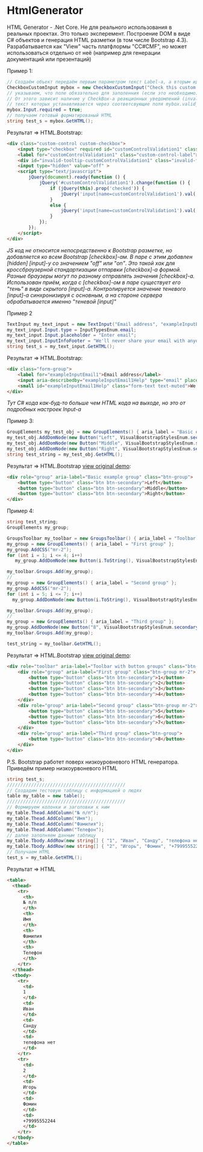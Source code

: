 # HtmlGenerator
HTML Generator - .Net Core.
Не для реального использования в реальных проектах. Это только эксперемент.
Построение DOM в виде C# объектов и генерация HTML разметки (в том числе Bootstrap 4.3). Разрабатывается как "View" часть платфлормы "CC#CMF", но может использоваться отдельно от неё (например для генерации документаций или презентаций)

Пример 1:
```C#
// Создаём объект передаём первым параметром текст Label-а, а вторым идентификатор Input-а
CheckboxCustomInput mybox = new CheckboxCustomInput("Check this custom checkbox", "customControlValidation1");
// указываем, что поле обязательно для заполенния (если это необходимо).
// От этого зависит наличие у CheckBox-а реакционных уведомлений (invalid-feedback и/или valid-feedback), 
// текст которых устанавливается через соответсвующие поля mybox.valid_feedback_text и mybox.invalid_feedback_text
mybox.Input.required = true;
// получаем готовый форматированый HTML
string test_s = mybox.GetHTML();
```
Результат => HTML.Bootstrap:
```HTML
<div class="custom-control custom-checkbox">
	<input type="checkbox" required id="customControlValidation1" class="custom-control-input" >
	<label for="customControlValidation1" class="custom-control-label">Check this custom checkbox</label>
	<div id="invalid-tooltip-customControlValidation1" class="invalid-feedback">Пожалуйста, установите Checkbox</div>
	<input type="hidden" value="off" >
	<script type="text/javascript">
		jQuery(document).ready(function () {
			jQuery('#customControlValidation1').change(function () {
				if (jQuery(this).prop('checked')) {
					jQuery('input[name=customControlValidation1').val('on');
				}
				else {
					jQuery('input[name=customControlValidation1').val('off');
				}
			});
		});
	</script>
</div>
```
*JS код не относится непосредственно к Bootstrap разметке, но добавляется ко всем Bootstrap [checkbox]-ам. В паре с этим добавлен [hidden] [input]-у со значением "off" или "on"*.
*Это такой хак для кроссбраузерной стандартизации отпарвки [checkbox]-а формой. Разные браузеры могут по разному отправлять значения [checkbox]-а. Использован приём, когда с [checkbox]-ом в паре существует его "тень" в виде скрытого [input]-а. Контролируется значение теневого [input]-а синхронизируя с основным, а на стороне сервера обрабатывается именно "теневой [input]"*

Пример 2
```C#
TextInput my_text_input = new TextInput("Email address", "exampleInputEmail1");
my_text_input.Input.type = InputTypesEnum.email;
my_text_input.Input.placeholder = "Enter email";
my_text_input.InputInfoFooter = "We'll never share your email with anyone else.";
string test_s = my_text_input.GetHTML();
```
Результат => HTML.Bootstrap:
```HTML
<div class="form-group">
	<label for="exampleInputEmail1">Email address</label>
	<input aria-describedby="exampleInputEmail1Help" type="email" placeholder="Enter email" id="exampleInputEmail1" name="exampleInputEmail1" class="form-control" >
	<small id="exampleInputEmail1Help" class="form-text text-muted">We'll never share your email with anyone else.</small>
</div>
```
*Тут C# кода как-буд-то больше чем HTML кода на выходе, но это от подробных настроек Input-a*

Пример 3:
```C#
GroupElements my_test_obj = new GroupElements() { aria_label = "Basic example group" };
my_test_obj.AddDomNode(new Button("Left", VisualBootstrapStylesEnum.secondary));
my_test_obj.AddDomNode(new Button("Middle", VisualBootstrapStylesEnum.secondary));
my_test_obj.AddDomNode(new Button("Right", VisualBootstrapStylesEnum.secondary));
string test_string = my_test_obj.GetHTML();
```
Результат => HTML.Bootstrap [view original demo](https://getbootstrap.com/docs/4.3/components/button-group/#basic-example):
```HTML
<div role="group" aria-label="Basic example group" class="btn-group">
	<button type="button" class="btn btn-secondary">Left</button>
	<button type="button" class="btn btn-secondary">Middle</button>
	<button type="button" class="btn btn-secondary">Right</button>
</div>
```
Пример 4:
```C#
string test_string;
GroupElements my_group;

GroupsToolbar my_toolbar = new GroupsToolbar() { aria_label = "Toolbar with button groups" };
my_group = new GroupElements() { aria_label = "First group" };
my_group.AddCSS("mr-2");
for (int i = 1; i <= 4; i++)
   my_group.AddDomNode(new Button(i.ToString(), VisualBootstrapStylesEnum.secondary));

my_toolbar.Groups.Add(my_group);
//
my_group = new GroupElements() { aria_label = "Second group" };
my_group.AddCSS("mr-2");
for (int i = 5; i <= 7; i++)
  my_group.AddDomNode(new Button(i.ToString(), VisualBootstrapStylesEnum.secondary));

my_toolbar.Groups.Add(my_group);
//
my_group = new GroupElements() { aria_label = "Third group" };
my_group.AddDomNode(new Button("8", VisualBootstrapStylesEnum.secondary));
my_toolbar.Groups.Add(my_group);

test_string = my_toolbar.GetHTML();
```
Результат => HTML.Bootstrap [view original demo](https://getbootstrap.com/docs/4.3/components/button-group/#button-toolbar):
```HTML
<div role="toolbar" aria-label="Toolbar with button groups" class="btn-toolbar">
	<div role="group" aria-label="First group" class="btn-group mr-2">
		<button type="button" class="btn btn-secondary">1</button>
		<button type="button" class="btn btn-secondary">2</button>
		<button type="button" class="btn btn-secondary">3</button>
		<button type="button" class="btn btn-secondary">4</button>
	</div>
	<div role="group" aria-label="Second group" class="btn-group mr-2">
		<button type="button" class="btn btn-secondary">5</button>
		<button type="button" class="btn btn-secondary">6</button>
		<button type="button" class="btn btn-secondary">7</button>
	</div>
	<div role="group" aria-label="Third group" class="btn-group">
		<button type="button" class="btn btn-secondary">8</button>
	</div>
</div>
```

P.S.
Bootstrap работет поверх низкоуровневого HTML генератора.
Приведём пример низкоурвоневого HTML
```C#
string test_s;
////////////////////////////////////////////
// Создадим тестовую таблицу с информацией о людях
table my_table = new table();
////////////////////////////////////////////
// Формируем колонки и заголовки к ним
my_table.Thead.AddColumn("№ п/п");
my_table.Thead.AddColumn("Имя");
my_table.Thead.AddColumn("Фамилия");
my_table.Thead.AddColumn("Телефон");
// далее заполняем данным таблицу
my_table.Tbody.AddRow(new string[] { "1", "Иван", "Санду", "телефона нет" });
my_table.Tbody.AddRow(new string[] { "2", "Игорь", "Фомин", "+79995552244" });
// Получаем HTML
test_s = my_table.GetHTML();
```
Результат => HTML
```HTML
<table>
  <thead>
    <tr>
      <th>
      № п/п
      </th>
      <th>
      Имя
      </th>
      <th>
      Фамилия
      </th>
      <th>
      Телефон
      </th>
    </tr>
  </thead>
  <tbody>
    <tr>
      <td>
      1
      </td>
      <td>
      Иван
      </td>
      <td>
      Санду
      </td>
      <td>
      телефона нет
      </td>
    </tr>
    <tr>
      <td>
      2
      </td>
      <td>
      Игорь
      </td>
      <td>
      Фомин
      </td>
      <td>
      +79995552244
      </td>
    </tr>
  </tbody>
</table>
```